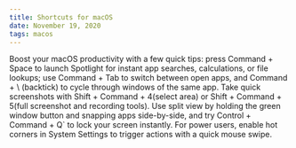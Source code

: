 ```yaml
---
title: Shortcuts for macOS
date: November 19, 2020
tags: macos
---
```


Boost your macOS productivity with a few quick tips: press Command + Space to launch Spotlight for instant app searches, calculations, or file lookups; use Command + Tab to switch between open apps, and Command + \ (backtick) to cycle through windows of the same app. Take quick screenshots with Shift + Command + 4(select area) or Shift + Command + 5(full screenshot and recording tools). Use split view by holding the green window button and snapping apps side-by-side, and try Control + Command + Q` to lock your screen instantly. For power users, enable hot corners in System Settings to trigger actions with a quick mouse swipe.
